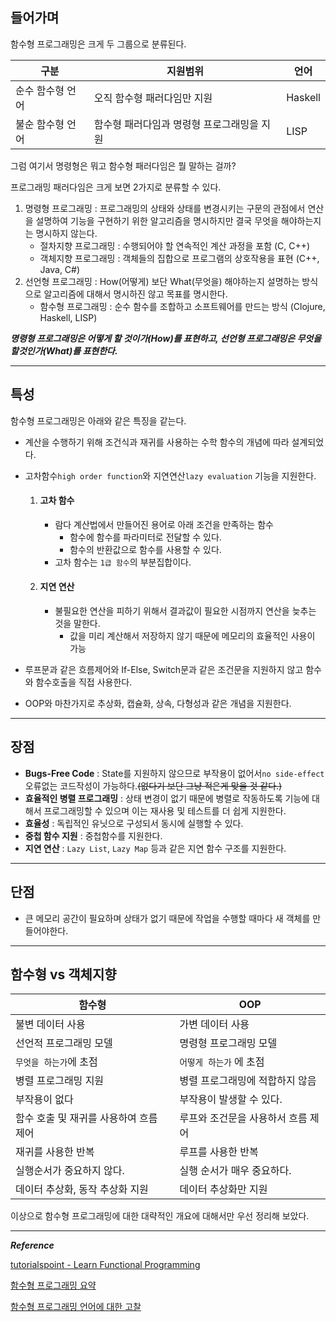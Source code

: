 ## 들어가며

함수형 프로그래밍은 크게 두 그룹으로 분류된다.

|구분|지원범위|언어|
|---|---|---|
|순수 함수형 언어|오직 함수형 패러다임만 지원|Haskell|
|불순 함수형 언어|함수형 패러다임과 명령형 프로그래밍을 지원|LISP|

그럼 여기서 명령형은 뭐고 함수형 패러다임은 뭘 말하는 걸까?

프로그래밍 패러다임은 크게 보면 2가지로 분류할 수 있다.

1. 명령형 프로그래밍 : 프로그래밍의 상태와 상태를 변경시키는 구문의 관점에서 연산을 설명하여 기능을 구현하기 위한 알고리즘을 명시하지만 결국 무엇을 해야하는지는 명시하지 않는다.
   - 절차지향 프로그래밍 : 수행되어야 할 연속적인 계산 과정을 포함 (C, C++)
   - 객체지향 프로그래밍 : 객체들의 집합으로 프로그램의 상호작용을 표현 (C++, Java, C#)
2. 선언형 프로그래밍 : How(어떻게) 보단 What(무엇을) 해야하는지 설명하는 방식으로 알고리즘에 대해서 명시하진 않고 목표를 명시한다.
   - 함수형 프로그래밍 : 순수 함수를 조합하고 소프트웨어를 만드는 방식 (Clojure, Haskell, LISP)

***명령형 프로그래밍은 어떻게 할 것이가(How)를 표현하고, 선언형 프로그래밍은 무엇을 할것인가(What)를 표현한다.***

---

## 특성

함수형 프로그래밍은 아래와 같은 특징을 같는다.

- 계산을 수행하기 위해 조건식과 재귀를 사용하는 수학 함수의 개념에 따라 설계되었다.

- 고차함수`high order function`와 지연연산`lazy evaluation` 기능을 지원한다.

  1. #### 고차 함수

     - 람다 계산법에서 만들어진 용어로 아래 조건을 만족하는 함수
       - 함수에 함수를 파라미터로 전달할 수 있다.
       - 함수의 반환값으로 함수를 사용할 수 있다.
     - 고차 함수는 `1급 함수`의 부분집합이다.

  2. #### 지연 연산

     - 불필요한 연산을 피하기 위해서 결과값이 필요한 시점까지 연산을 늦추는 것을 말한다.
       - 값을 미리 계산해서 저장하지 않기 때문에 메모리의 효율적인 사용이 가능

- 루프문과 같은 흐름제어와 If-Else, Switch문과 같은 조건문을 지원하지 않고 함수와 함수호출을 직접 사용한다.

- OOP와 마찬가지로 추상화, 캡슐화, 상속, 다형성과 같은 개념을 지원한다.

---

## 장점

- **Bugs-Free Code** : State를 지원하지 않으므로 부작용이 없어서`no side-effect` 오류없는 코드작성이 가능하다.~~(없다기 보단 그냥 적은게 맞을 것 같다.)~~
- **효율적인 병렬 프로그래밍** : 상태 변경이 없기 때문에 병렬로 작동하도록 기능에 대해서 프로그래밍할 수 있으며 이는 재사용 및 테스트를 더 쉽게 지원한다.
- **효율성** : 독립적인 유닛으로 구성되서 동시에 실행할 수 있다.
- **중첩 함수 지원** : 중첩함수를 지원한다.
- **지연 연산** : `Lazy List`, `Lazy Map` 등과 같은 지연 함수 구조를 지원한다.

---

## 단점

- 큰 메모리 공간이 필요하며 상태가 없기 때문에 작업을 수행할 때마다 새 객체를 만들어야한다.

---

## 함수형 vs 객체지향

| 함수형           | OOP              |
| ---------------- | ---------------- |
| 불변 데이터 사용 | 가변 데이터 사용 |
| 선언적 프로그래밍 모델 | 명령형 프로그래밍 모델 |
| `무엇을 하는가`에 초점 | `어떻게 하는가` 에 초점|
| 병렬 프로그래밍 지원 | 병렬 프로그래밍에 적합하지 않음 |
| 부작용이 없다 | 부작용이 발생할 수 있다.|
| 함수 호출 및 재귀를 사용하여 흐름 제어 | 루프와 조건문을 사용하서 흐름 제어|
| 재귀를 사용한 반복 | 루프를 사용한 반복 |
| 실행순서가 중요하지 않다. | 실행 순서가 매우 중요하다. |
| 데이터 추상화, 동작 추상화 지원 | 데이터 추상화만 지원 |

이상으로 함수형 프로그래밍에 대한 대략적인 개요에 대해서만 우선 정리해 보았다.

---

***Reference***

[tutorialspoint - Learn Functional Programming](https://www.tutorialspoint.com/functional_programming/functional_programming_introduction.htm)

[함수형 프로그래밍 요약](https://velog.io/@kyusung/%ED%95%A8%EC%88%98%ED%98%95-%ED%94%84%EB%A1%9C%EA%B7%B8%EB%9E%98%EB%B0%8D-%EC%9A%94%EC%95%BD)

[함수형 프로그래밍 언어에 대한 고찰](https://engineering.linecorp.com/ko/blog/functional-programing-language-and-line-game-cloud/)